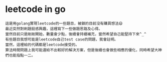 # leetcode in go
	這是用golang實現leetcode的一些題目，被鎖的目前沒有購買想法😄
	最近突然對刷題挺感興趣，這裡寫下一些做題思路及心得。
	當然目前只是剛剛開始，數量會少點，後續會持續補充，當然希望自己能堅持下來^_^
	有些題目我想可能是leetcode自己test case的問題，我會註明。
	當然，這裡給的代碼都是leetcode接受的。
	算法時間問題上我可能還給不出較好的解決方案，但是後續也會做些相應的優化，同時希望大神們也能指點一二。
	